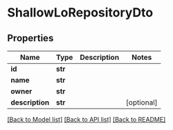 # ShallowLoRepositoryDto

## Properties
Name | Type | Description | Notes
------------ | ------------- | ------------- | -------------
**id** | **str** |  | 
**name** | **str** |  | 
**owner** | **str** |  | 
**description** | **str** |  | [optional] 

[[Back to Model list]](../README.md#documentation-for-models) [[Back to API list]](../README.md#documentation-for-api-endpoints) [[Back to README]](../README.md)

